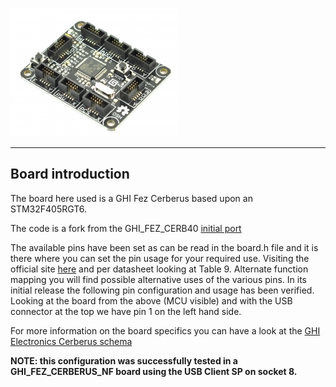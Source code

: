 ![GHI FEZ CERBERUS](https://github.com/nanoteer/boards/blob/master/GHI_FEZ_CERBERUS_NF/resources/cerberus.jpg)

-----

## Board introduction ##

The board here used is a GHI Fez Cerberus based upon an STM32F405RGT6.  

The code is a fork from the GHI_FEZ_CERB40 [initial port](https://github.com/nanoframework/nf-Community-Targets/tree/master/CMSIS-OS/ChibiOS/GHI_FEZ_CERB40_NF)  

The available pins have been set as can be read in the board.h file and it is there where you can set the pin usage for your required use. Visiting the official site [here](http://www.st.com/content/st_com/en/products/microcontrollers/stm32-32-bit-arm-cortex-mcus/stm32-high-performance-mcus/stm32f4-series/stm32f405-415/stm32f405rg.html) and per datasheet looking at Table 9. Alternate function mapping you will find possible alternative uses of the various pins. In its initial release the following pin configuration and usage has been verified. Looking at the board from the above (MCU visible) and with the USB connector at the top we have pin 1 on the left hand side.

For more information on the board specifics you can have a look at the [GHI Electronics Cerberus schema](https://github.com/nanoteer/boards/blob/master/GHI_FEZ_CERBERUS_NF/resources/cerberus.jpg)

**NOTE: this configuration was successfully tested in a GHI_FEZ_CERBERUS_NF board using the USB Client SP on socket 8.**
